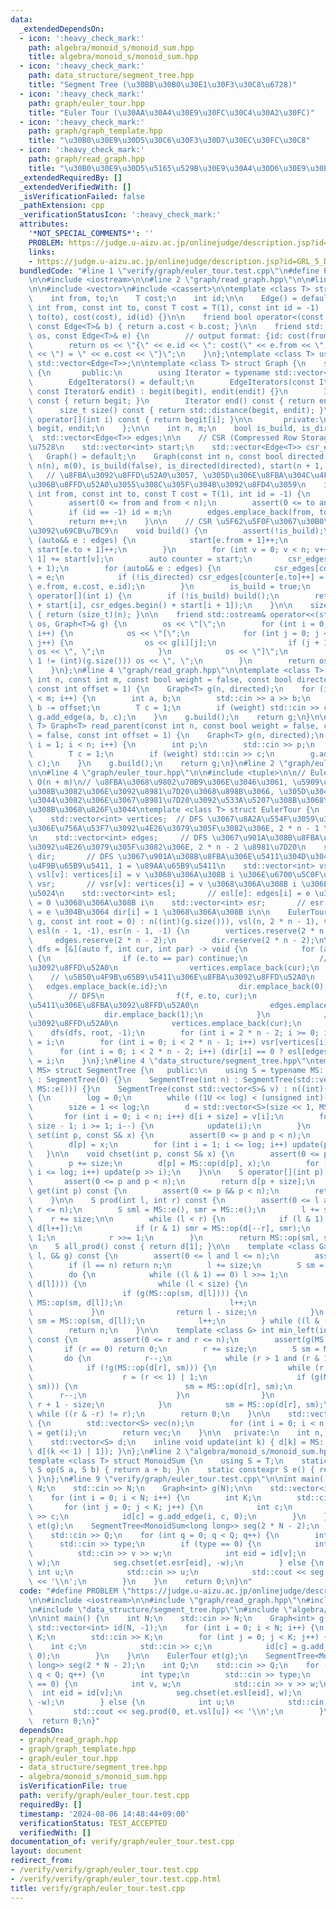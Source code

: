 ```yaml
---
data:
  _extendedDependsOn:
  - icon: ':heavy_check_mark:'
    path: algebra/monoid_s/monoid_sum.hpp
    title: algebra/monoid_s/monoid_sum.hpp
  - icon: ':heavy_check_mark:'
    path: data_structure/segment_tree.hpp
    title: "Segment Tree (\u30BB\u30B0\u30E1\u30F3\u30C8\u6728)"
  - icon: ':heavy_check_mark:'
    path: graph/euler_tour.hpp
    title: "Euler Tour (\u30AA\u30A4\u30E9\u30FC\u30C4\u30A2\u30FC)"
  - icon: ':heavy_check_mark:'
    path: graph/graph_template.hpp
    title: "\u30B0\u30E9\u30D5\u30C6\u30F3\u30D7\u30EC\u30FC\u30C8"
  - icon: ':heavy_check_mark:'
    path: graph/read_graph.hpp
    title: "\u30B0\u30E9\u30D5\u5165\u529B\u30E9\u30A4\u30D6\u30E9\u30EA"
  _extendedRequiredBy: []
  _extendedVerifiedWith: []
  _isVerificationFailed: false
  _pathExtension: cpp
  _verificationStatusIcon: ':heavy_check_mark:'
  attributes:
    '*NOT_SPECIAL_COMMENTS*': ''
    PROBLEM: https://judge.u-aizu.ac.jp/onlinejudge/description.jsp?id=GRL_5_D
    links:
    - https://judge.u-aizu.ac.jp/onlinejudge/description.jsp?id=GRL_5_D
  bundledCode: "#line 1 \"verify/graph/euler_tour.test.cpp\"\n#define PROBLEM \"https://judge.u-aizu.ac.jp/onlinejudge/description.jsp?id=GRL_5_D\"\
    \n\n#include <iostream>\n\n#line 2 \"graph/read_graph.hpp\"\n\n#line 2 \"graph/graph_template.hpp\"\
    \n\n#include <vector>\n#include <cassert>\n\ntemplate <class T> struct Edge {\n\
    \    int from, to;\n    T cost;\n    int id;\n\n    Edge() = default;\n    Edge(const\
    \ int from, const int to, const T cost = T(1), const int id = -1) : from(from),\
    \ to(to), cost(cost), id(id) {}\n\n    friend bool operator<(const Edge<T>& a,\
    \ const Edge<T>& b) { return a.cost < b.cost; }\n\n    friend std::ostream& operator<<(std::ostream&\
    \ os, const Edge<T>& e) {\n        // output format: {id: cost(from, to) = cost}\n\
    \        return os << \"{\" << e.id << \": cost(\" << e.from << \", \" << e.to\
    \ << \") = \" << e.cost << \"}\";\n    }\n};\ntemplate <class T> using Edges =\
    \ std::vector<Edge<T>>;\n\ntemplate <class T> struct Graph {\n    struct EdgeIterators\
    \ {\n       public:\n        using Iterator = typename std::vector<Edge<T>>::iterator;\n\
    \        EdgeIterators() = default;\n        EdgeIterators(const Iterator& begit,\
    \ const Iterator& endit) : begit(begit), endit(endit) {}\n        Iterator begin()\
    \ const { return begit; }\n        Iterator end() const { return endit; }\n  \
    \      size_t size() const { return std::distance(begit, endit); }\n        Edge<T>&\
    \ operator[](int i) const { return begit[i]; }\n\n       private:\n        Iterator\
    \ begit, endit;\n    };\n\n    int n, m;\n    bool is_build, is_directed;\n  \
    \  std::vector<Edge<T>> edges;\n\n    // CSR (Compressed Row Storage) \u5F62\u5F0F\
    \u7528\n    std::vector<int> start;\n    std::vector<Edge<T>> csr_edges;\n\n \
    \   Graph() = default;\n    Graph(const int n, const bool directed = false) :\
    \ n(n), m(0), is_build(false), is_directed(directed), start(n + 1, 0) {}\n\n \
    \   // \u8FBA\u3092\u8FFD\u52A0\u3057, \u305D\u306E\u8FBA\u304C\u4F55\u756A\u76EE\
    \u306B\u8FFD\u52A0\u3055\u308C\u305F\u304B\u3092\u8FD4\u3059\n    int add_edge(const\
    \ int from, const int to, const T cost = T(1), int id = -1) {\n        assert(!is_build);\n\
    \        assert(0 <= from and from < n);\n        assert(0 <= to and to < n);\n\
    \        if (id == -1) id = m;\n        edges.emplace_back(from, to, cost, id);\n\
    \        return m++;\n    }\n\n    // CSR \u5F62\u5F0F\u3067\u30B0\u30E9\u30D5\
    \u3092\u69CB\u7BC9\n    void build() {\n        assert(!is_build);\n        for\
    \ (auto&& e : edges) {\n            start[e.from + 1]++;\n            if (!is_directed)\
    \ start[e.to + 1]++;\n        }\n        for (int v = 0; v < n; v++) start[v +\
    \ 1] += start[v];\n        auto counter = start;\n        csr_edges.resize(start.back()\
    \ + 1);\n        for (auto&& e : edges) {\n            csr_edges[counter[e.from]++]\
    \ = e;\n            if (!is_directed) csr_edges[counter[e.to]++] = Edge(e.to,\
    \ e.from, e.cost, e.id);\n        }\n        is_build = true;\n    }\n\n    EdgeIterators\
    \ operator[](int i) {\n        if (!is_build) build();\n        return EdgeIterators(csr_edges.begin()\
    \ + start[i], csr_edges.begin() + start[i + 1]);\n    }\n\n    size_t size() const\
    \ { return (size_t)(n); }\n\n    friend std::ostream& operator<<(std::ostream&\
    \ os, Graph<T>& g) {\n        os << \"[\";\n        for (int i = 0; i < (int)(g.size());\
    \ i++) {\n            os << \"[\";\n            for (int j = 0; j < (int)(g[i].size());\
    \ j++) {\n                os << g[i][j];\n                if (j + 1 != (int)(g[i].size()))\
    \ os << \", \";\n            }\n            os << \"]\";\n            if (i +\
    \ 1 != (int)(g.size())) os << \", \";\n        }\n        return os << \"]\";\n\
    \    }\n};\n#line 4 \"graph/read_graph.hpp\"\n\ntemplate <class T> Graph<T> read_graph(const\
    \ int n, const int m, const bool weight = false, const bool directed = false,\
    \ const int offset = 1) {\n    Graph<T> g(n, directed);\n    for (int i = 0; i\
    \ < m; i++) {\n        int a, b;\n        std::cin >> a >> b;\n        a -= offset,\
    \ b -= offset;\n        T c = 1;\n        if (weight) std::cin >> c;\n       \
    \ g.add_edge(a, b, c);\n    }\n    g.build();\n    return g;\n}\n\ntemplate <class\
    \ T> Graph<T> read_parent(const int n, const bool weight = false, const bool directed\
    \ = false, const int offset = 1) {\n    Graph<T> g(n, directed);\n    for (int\
    \ i = 1; i < n; i++) {\n        int p;\n        std::cin >> p;\n        p -= offset;\n\
    \        T c = 1;\n        if (weight) std::cin >> c;\n        g.add_edge(p, i,\
    \ c);\n    }\n    g.build();\n    return g;\n}\n#line 2 \"graph/euler_tour.hpp\"\
    \n\n#line 4 \"graph/euler_tour.hpp\"\n\n#include <tuple>\n\n// Euler Tour\n//\
    \ O(n + m)\n// \u8FBA\u3068\u9802\u70B9\u306E\u3046\u3061, \u5909\u5316\u3055\u305B\
    \u308B\u3082\u306E\u3092\u8981\u7D20\u3068\u898B\u3066, \u305D\u3046\u3067\u306A\
    \u3044\u3082\u306E\u3067\u8981\u7D20\u3092\u533A\u5207\u308B\u3068\u8003\u3048\
    \u308B\u3068\u826F\u3044\ntemplate <class T> struct EulerTour {\n    int n;\n\
    \    std::vector<int> vertices;  // DFS \u3067\u8A2A\u554F\u3059\u308B\u9802\u70B9\
    \u306E\u756A\u53F7\u3092\u4E26\u3079\u305F\u3082\u306E, 2 * n - 1 \u8981\u7D20\
    \n    std::vector<int> edges;     // DFS \u3067\u901A\u308B\u8FBA\u306E\u756A\u53F7\
    \u3092\u4E26\u3079\u305F\u3082\u306E, 2 * n - 2 \u8981\u7D20\n    std::vector<int>\
    \ dir;       // DFS \u3067\u901A\u308B\u8FBA\u306E\u5411\u304D\u304C 0 = \u5B50\
    \u4F9B\u65B9\u5411, 1 = \u89AA\u65B9\u5411\n    std::vector<int> vsl;       //\
    \ vsl[v]: vertices[i] = v \u3068\u306A\u308B i \u306E\u6700\u5C0F\u5024\n    std::vector<int>\
    \ vsr;       // vsr[v]: vertices[i] = v \u3068\u306A\u308B i \u306E\u6700\u5927\
    \u5024\n    std::vector<int> esl;       // esl[e]: edges[i] = e \u304B\u3064 dir[i]\
    \ = 0 \u3068\u306A\u308B i\n    std::vector<int> esr;       // esr[e]: edges[i]\
    \ = e \u304B\u3064 dir[i] = 1 \u3068\u306A\u308B i\n\n    EulerTour(Graph<T>&\
    \ g, const int root = 0) : n((int)(g.size())), vsl(n, 2 * n - 1), vsr(n, -1),\
    \ esl(n - 1, -1), esr(n - 1, -1) {\n        vertices.reserve(2 * n - 1);\n   \
    \     edges.reserve(2 * n - 2);\n        dir.reserve(2 * n - 2);\n\n        auto\
    \ dfs = [&](auto f, int cur, int par) -> void {\n            for (auto&& e : g[cur])\
    \ {\n                if (e.to == par) continue;\n                // \u9802\u70B9\
    \u3092\u8FFD\u52A0\n                vertices.emplace_back(cur);\n            \
    \    // \u5B50\u4F9B\u65B9\u5411\u306E\u8FBA\u3092\u8FFD\u52A0\n             \
    \   edges.emplace_back(e.id);\n                dir.emplace_back(0);\n        \
    \        // DFS\n                f(f, e.to, cur);\n                // \u89AA\u65B9\
    \u5411\u306E\u8FBA\u3092\u8FFD\u52A0\n                edges.emplace_back(e.id);\n\
    \                dir.emplace_back(1);\n            }\n            // \u9802\u70B9\
    \u3092\u8FFD\u52A0\n            vertices.emplace_back(cur);\n        };\n    \
    \    dfs(dfs, root, -1);\n        for (int i = 2 * n - 2; i >= 0; i--) vsl[vertices[i]]\
    \ = i;\n        for (int i = 0; i < 2 * n - 1; i++) vsr[vertices[i]] = i;\n  \
    \      for (int i = 0; i < 2 * n - 2; i++) (dir[i] == 0 ? esl[edges[i]] : esr[edges[i]])\
    \ = i;\n    }\n};\n#line 4 \"data_structure/segment_tree.hpp\"\ntemplate <class\
    \ MS> struct SegmentTree {\n   public:\n    using S = typename MS::S;\n    SegmentTree()\
    \ : SegmentTree(0) {}\n    SegmentTree(int n) : SegmentTree(std::vector<S>(n,\
    \ MS::e())) {}\n    SegmentTree(const std::vector<S>& v) : n((int)(v.size()))\
    \ {\n        log = 0;\n        while ((1U << log) < (unsigned int)(n)) log++;\n\
    \        size = 1 << log;\n        d = std::vector<S>(size << 1, MS::e());\n \
    \       for (int i = 0; i < n; i++) d[i + size] = v[i];\n        for (int i =\
    \ size - 1; i >= 1; i--) {\n            update(i);\n        }\n    }\n\n    void\
    \ set(int p, const S& x) {\n        assert(0 <= p and p < n);\n        p += size;\n\
    \        d[p] = x;\n        for (int i = 1; i <= log; i++) update(p >> i);\n \
    \   }\n\n    void chset(int p, const S& x) {\n        assert(0 <= p and p < n);\n\
    \        p += size;\n        d[p] = MS::op(d[p], x);\n        for (int i = 1;\
    \ i <= log; i++) update(p >> i);\n    }\n\n    S operator[](int p) const {\n \
    \       assert(0 <= p and p < n);\n        return d[p + size];\n    }\n\n    S\
    \ get(int p) const {\n        assert(0 <= p && p < n);\n        return d[p + size];\n\
    \    }\n\n    S prod(int l, int r) const {\n        assert(0 <= l and l <= r and\
    \ r <= n);\n        S sml = MS::e(), smr = MS::e();\n        l += size;\n    \
    \    r += size;\n\n        while (l < r) {\n            if (l & 1) sml = MS::op(sml,\
    \ d[l++]);\n            if (r & 1) smr = MS::op(d[--r], smr);\n            l >>=\
    \ 1;\n            r >>= 1;\n        }\n        return MS::op(sml, smr);\n    }\n\
    \n    S all_prod() const { return d[1]; }\n\n    template <class G> int max_right(int\
    \ l, G& g) const {\n        assert(0 <= l and l <= n);\n        assert(g(MS::e()));\n\
    \        if (l == n) return n;\n        l += size;\n        S sm = MS::e();\n\
    \        do {\n            while ((l & 1) == 0) l >>= 1;\n            if (!g(MS::op(sm,\
    \ d[l]))) {\n                while (l < size) {\n                    l <<= 1;\n\
    \                    if (g(MS::op(sm, d[l]))) {\n                        sm =\
    \ MS::op(sm, d[l]);\n                        l++;\n                    }\n   \
    \             }\n                return l - size;\n            }\n           \
    \ sm = MS::op(sm, d[l]);\n            l++;\n        } while ((l & -l) != l);\n\
    \        return n;\n    }\n\n    template <class G> int min_left(int r, G& g)\
    \ const {\n        assert(0 <= r and r <= n);\n        assert(g(MS::e()));\n \
    \       if (r == 0) return 0;\n        r += size;\n        S sm = MS::e();\n \
    \       do {\n            r--;\n            while (r > 1 and (r & 1)) r >>= 1;\n\
    \            if (!g(MS::op(d[r], sm))) {\n                while (r < size) {\n\
    \                    r = (r << 1) | 1;\n                    if (g(MS::op(d[r],\
    \ sm))) {\n                        sm = MS::op(d[r], sm);\n                  \
    \      r--;\n                    }\n                }\n                return\
    \ r + 1 - size;\n            }\n            sm = MS::op(d[r], sm);\n        }\
    \ while ((r & -r) != r);\n        return 0;\n    }\n\n    std::vector<S> make_vector()\
    \ {\n        std::vector<S> vec(n);\n        for (int i = 0; i < n; i++) vec[i]\
    \ = get(i);\n        return vec;\n    }\n\n   private:\n    int n, log, size;\n\
    \    std::vector<S> d;\n    inline void update(int k) { d[k] = MS::op(d[k << 1],\
    \ d[(k << 1) | 1]); }\n};\n#line 2 \"algebra/monoid_s/monoid_sum.hpp\"\n// MS\n\
    template <class T> struct MonoidSum {\n    using S = T;\n    static constexpr\
    \ S op(S a, S b) { return a + b; }\n    static constexpr S e() { return T(0);\
    \ }\n};\n#line 9 \"verify/graph/euler_tour.test.cpp\"\n\nint main() {\n    int\
    \ N;\n    std::cin >> N;\n    Graph<int> g(N);\n\n    std::vector<int> id(N, -1);\n\
    \    for (int i = 0; i < N; i++) {\n        int K;\n        std::cin >> K;\n \
    \       for (int j = 0; j < K; j++) {\n            int c;\n            std::cin\
    \ >> c;\n            id[c] = g.add_edge(i, c, 0);\n        }\n    }\n\n    EulerTour\
    \ et(g);\n    SegmentTree<MonoidSum<long long>> seg(2 * N - 2);\n    int Q;\n\
    \    std::cin >> Q;\n    for (int q = 0; q < Q; q++) {\n        int type;\n  \
    \      std::cin >> type;\n        if (type == 0) {\n            int v, w;\n  \
    \          std::cin >> v >> w;\n            int eid = id[v];\n            seg.chset(et.esl[eid],\
    \ w);\n            seg.chset(et.esr[eid], -w);\n        } else {\n           \
    \ int u;\n            std::cin >> u;\n            std::cout << seg.prod(0, et.vsl[u])\
    \ << '\\n';\n        }\n    }\n    return 0;\n}\n"
  code: "#define PROBLEM \"https://judge.u-aizu.ac.jp/onlinejudge/description.jsp?id=GRL_5_D\"\
    \n\n#include <iostream>\n\n#include \"graph/read_graph.hpp\"\n#include \"graph/euler_tour.hpp\"\
    \n#include \"data_structure/segment_tree.hpp\"\n#include \"algebra/monoid_s/monoid_sum.hpp\"\
    \n\nint main() {\n    int N;\n    std::cin >> N;\n    Graph<int> g(N);\n\n   \
    \ std::vector<int> id(N, -1);\n    for (int i = 0; i < N; i++) {\n        int\
    \ K;\n        std::cin >> K;\n        for (int j = 0; j < K; j++) {\n        \
    \    int c;\n            std::cin >> c;\n            id[c] = g.add_edge(i, c,\
    \ 0);\n        }\n    }\n\n    EulerTour et(g);\n    SegmentTree<MonoidSum<long\
    \ long>> seg(2 * N - 2);\n    int Q;\n    std::cin >> Q;\n    for (int q = 0;\
    \ q < Q; q++) {\n        int type;\n        std::cin >> type;\n        if (type\
    \ == 0) {\n            int v, w;\n            std::cin >> v >> w;\n          \
    \  int eid = id[v];\n            seg.chset(et.esl[eid], w);\n            seg.chset(et.esr[eid],\
    \ -w);\n        } else {\n            int u;\n            std::cin >> u;\n   \
    \         std::cout << seg.prod(0, et.vsl[u]) << '\\n';\n        }\n    }\n  \
    \  return 0;\n}"
  dependsOn:
  - graph/read_graph.hpp
  - graph/graph_template.hpp
  - graph/euler_tour.hpp
  - data_structure/segment_tree.hpp
  - algebra/monoid_s/monoid_sum.hpp
  isVerificationFile: true
  path: verify/graph/euler_tour.test.cpp
  requiredBy: []
  timestamp: '2024-08-06 14:48:44+09:00'
  verificationStatus: TEST_ACCEPTED
  verifiedWith: []
documentation_of: verify/graph/euler_tour.test.cpp
layout: document
redirect_from:
- /verify/verify/graph/euler_tour.test.cpp
- /verify/verify/graph/euler_tour.test.cpp.html
title: verify/graph/euler_tour.test.cpp
---
```

